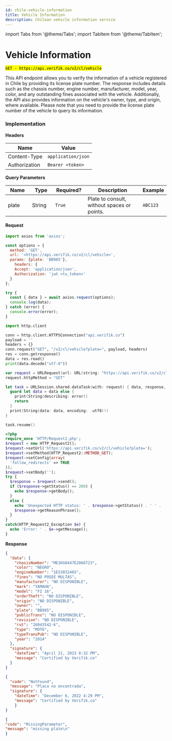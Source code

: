 ```yaml
---
id: chile-vehicle-information
title: Vehicle Information
description: Chilean vehicle information service
---
```


import Tabs from '@theme/Tabs';
import TabItem from '@theme/TabItem';

# Vehicle Information

<mark >`GET - https://api.verifik.co/v2/cl/vehicle`</mark>

This API endpoint allows you to verify the information of a vehicle registered in Chile by providing its license plate number. The response includes details such as the chassis number, engine number, manufacturer, model, year, color, and any outstanding fines associated with the vehicle. Additionally, the API also provides information on the vehicle's owner, type, and origin, where available. Please note that you need to provide the license plate number of the vehicle to query its information.

### Implementation

**Headers**

| Name          | Value              |
| ------------- | ------------------ |
| Content-Type  | `application/json` |
| Authorization | `Bearer <token>`   |

**Query Parameters**

<table><thead><tr><th width="99">Name</th><th width="88">Type</th><th width="105">Required?</th><th width="341">Description</th><th>Example</th></tr></thead><tbody><tr><td>plate</td><td>String</td><td><code>True</code></td><td>Plate to consult, without spaces or points.</td><td><code>ABC123</code></td></tr></tbody></table>

#### Request

<Tabs>
<TabItem value="javascript" label="JavaScript">

```javascript
import axios from 'axios';

const options = {
  method: 'GET',
  url: '<https://api.verifik.co/v2/cl/vehicle>',
  params: {plate: 'BB985'},
    headers: {
    Accept: 'application/json',
    Authorization: 'jwt <tu_token>'
  }
};

try {
  const { data } = await axios.request(options);
  console.log(data);
} catch (error) {
  console.error(error);
}
```

</TabItem>
<TabItem value="python" label="Python">

```python
import http.client

conn = http.client.HTTPSConnection("api.verifik.co")
payload = ''
headers = {}
conn.request("GET", "/v2/cl/vehicle?plate=", payload, headers)
res = conn.getresponse()
data = res.read()
print(data.decode("utf-8"))
```

</TabItem>
<TabItem value="swift" label="Swift">

```swift
var request = URLRequest(url: URL(string: "https://api.verifik.co/v2/cl/vehicle?plate=")!,timeoutInterval: Double.infinity)
request.httpMethod = "GET"

let task = URLSession.shared.dataTask(with: request) { data, response, error in 
  guard let data = data else {
    print(String(describing: error))
    return
  }
  print(String(data: data, encoding: .utf8)!)
}

task.resume()
```

</TabItem>
<TabItem value="php" label="PHP">

```php
<?php
require_once 'HTTP/Request2.php';
$request = new HTTP_Request2();
$request->setUrl('https://api.verifik.co/v2/cl/vehicle?plate=');
$request->setMethod(HTTP_Request2::METHOD_GET);
$request->setConfig(array(
  'follow_redirects' => TRUE
));
$request->setBody('');
try {
  $response = $request->send();
  if ($response->getStatus() == 200) {
    echo $response->getBody();
  }
  else {
    echo 'Unexpected HTTP status: ' . $response->getStatus() . ' ' .
    $response->getReasonPhrase();
  }
}
catch(HTTP_Request2_Exception $e) {
  echo 'Error: ' . $e->getMessage();
}
```

</TabItem>
</Tabs>

**Response**

<Tabs>
<TabItem value="200" label="200">

```json
{
  "data": {
    "chasisNumber": "ME1KG0447E2066723",
    "color": "NEGRO",
    "engineNumber": "1ES3032465",
    "fines": "NO POSEE MULTAS",
    "manufacturer": "NO DISPONIBLE",
    "mark": "YAMAHA",
    "model": "FZ 16",
    "orderTheft": "NO DISPONIBLE",
    "origin": "NO DISPONIBLE",
    "owner": "",
    "plate": "BB985",
    "publicTrans": "NO DISPONIBLE",
    "revision": "NO DISPONIBLE",
    "rut": "26043542-6",
    "type": "MOTO",
    "typeTransPub": "NO DISPONIBLE",
    "year": "2014"
  },
  "signature": {
    "dateTime": "April 21, 2023 8:32 PM",
    "message": "Certified by Verifik.co"
  }
}
```

</TabItem>
<TabItem value="404" label="404">

```json
{
  "code": "NotFound",
  "message": "Placa no encontrada",
  "signature": {
    "dateTime": "December 6, 2022 4:29 PM",
    "message": "Certified by Verifik.co"
    }
}
```

</TabItem>
<TabItem value="409" label="409">

```json
{
"code": "MissingParameter",
"message": "missing plate\n"
}
```

</TabItem>
</Tabs>
